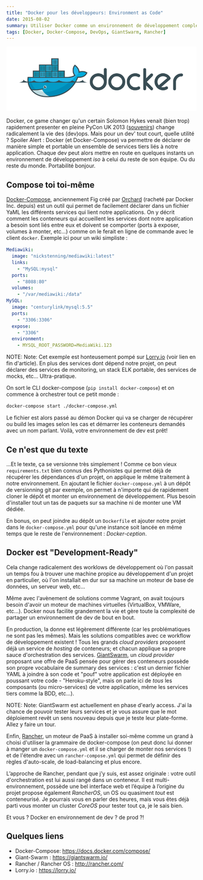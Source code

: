 ```yaml
---
title: "Docker pour les développeurs: Environment as Code"
date: 2015-08-02
summary: Utiliser Docker comme un environnement de développement complet.
tags: [Docker, Docker-Compose, DevOps, GiantSwarm, Rancher]
---
```



![Ajout d'un dépôt](./images/docker-logo.png)

Docker, ce game changer qu'un certain Solomon Hykes venait (bien trop) rapidement presenter en pleine PyCon UK 2013 ([souvenirs](https://www.youtube.com/watch?v=wW9CAH9nSLs)) change radicalement la vie des (dev)ops. Mais pour un dev' tout court, quelle utilité ?
Spoiler Alert : Docker (et Docker-Compose) va permettre de déclarer de manière simple et portable un ensemble de services tiers liés à notre application. Chaque dev peut alors mettre en route en quelques instants un environnement de développement _iso_ à celui du reste de son équipe. Ou du reste du monde. Portabilité bonjour.

## Compose toi toi-même

[Docker-Compose](https://docs.docker.com/compose/), anciennement Fig créé par [Orchard](https://www.orchardup.com/) (racheté par Docker Inc. depuis) est un outil qui permet de facilement déclarer dans un fichier YaML les différents services qui lient notre applications. On y décrit comment les conteneurs qui accueillent les services dont notre application a besoin sont liés entre eux et doivent se comporter (ports à exposer, volumes à monter, etc...) comme on le ferait en ligne de commande avec le client `docker`. Exemple ici pour un wiki simpliste :

```yaml
Mediawiki:
  image: "nickstenning/mediawiki:latest"
  links:
    - "MySQL:mysql"
  ports:
    - "8088:80"
  volumes:
    - "/var/mediawiki:/data"
MySQL:
  image: "centurylink/mysql:5.5"
  ports:
    - "3306:3306"
  expose:
    - "3306"
  environment:
    - MYSQL_ROOT_PASSWORD=MediaWiki.123
```

NOTE: Note: Cet exemple est honteusement pompé sur [Lorry.io](https://lorry.io/) (voir lien en fin d'article). En plus des services dont dépend notre projet, on peut déclarer des services de monitoring, un stack ELK portable, des services de mocks, etc... Ultra-pratique.

On sort le CLI docker-compose (`pip install docker-compose`) et on commence à orchestrer tout ce petit monde :

```bash
docker-compose start ./docker-compose.yml
```

Le fichier est alors passé au démon Docker qui va se charger de récupérer ou build les images selon les cas et démarrer les conteneurs demandés avec un nom parlant. Voilà, votre environnement de dev est prêt!

## Ce n'est que du texte

...Et le texte, ça se versionne très simplement ! Comme ce bon vieux `requirements.txt` bien connus des Pythonistes qui permet déjà de récupérer les dépendances d'un projet, on applique le même traitement à notre environnement. En ajoutant le fichier `docker-compose.yml` à un dépôt de versionning git par exemple, on permet à n'importe qui de rapidement cloner le dépôt et monter un environnement de développement. Plus besoin d'installer tout un tas de paquets sur sa machine ni de monter une VM dédiée.

En bonus, on peut joindre au dépôt un `Dockerfile` et ajouter notre projet dans le `docker-compose.yml` pour qu'une instance soit lancée en même temps que le reste de l'environnement : _Docker-ception_.

## Docker est "Development-Ready"

Cela change radicalement des worklows de développement où l'on passait un temps fou à trouver une machine propice au développement d'un projet en particulier, où l'on installait en dur sur sa machine un moteur de base de données, un serveur web, etc...

Même avec l'avènement de solutions comme Vagrant, on avait toujours besoin d'avoir un moteur de machines virtuelles (VirtualBox, VMWare, etc...). Docker nous facilite grandement la vie et gère toute la complexité de partager un environnement de dev de bout en bout.

En production, la donne est légèrement différente (car les problématiques ne sont pas les mêmes). Mais les solutions compatibles avec ce workflow de développement existent ! Tous les grands _cloud providers_ proposent déjà un service de _hosting_ de conteneurs; et chacun applique sa propre sauce d'orchestration des services. [GiantSwarm](https://giantswarm.io/), un _cloud provider_ proposant une offre de PaaS pensée pour gérer des conteneurs possède son propre vocabulaire de summary des services : c'est un dernier fichier YAML à joindre à son code et "pouf" votre application est déployée en poussant votre code - "Heroku-style", mais on parle ici de _tous_ les composants (ou micro-services) de votre application, même les services tiers comme la BDD, etc...).

NOTE: Note: GiantSwarm est actuellement en phase d'early access. J'ai la chance de pouvoir tester leurs services et je vous assure que le mot déploiement revêt un sens nouveau depuis que je teste leur plate-forme. Allez y faire un tour.

Enfin, [Rancher](http://rancher.com/rancher-feature-iii/), un moteur de PaaS à installer soi-même comme un grand à choisi d'utiliser la grammaire de docker-compose (on peut donc lui donner à manger un `docker-compose.yml` et il se charger de monter nos services !) et de l'étendre avec un `rancher-compose.yml` qui permet de définir des règles d'auto-scale, de load-balancing et plus encore.

L’approche de Rancher, pendant que j’y suis, est assez originale : votre outil d'orchestration est lui aussi rangé dans un conteneur. Il est multi-environnement, possède une bel interface web et l’équipe à l’origine du projet propose également _RancherOS_, un OS ou quasiment _tout_ est conteneurisé. Je pourrais vous en parler des heures, mais vous êtes déjà parti vous monter un cluster _CoreOS_ pour tester tout ça, je le sais bien.

Et vous ? Docker en environnement de dev ? de prod ?!

## Quelques liens

- Docker-Compose: https://docs.docker.com/compose/
- Giant-Swarm : https://giantswarm.io/
- Rancher / Rancher OS : http://rancher.com/
- Lorry.io : https://lorry.io/
